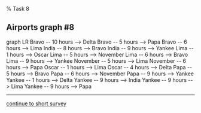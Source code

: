 % Task 8
## Airports graph #8
<div class="mermaid-access">
graph LR
  Bravo -- 10 hours --> Delta
  Bravo -- 5 hours --> Papa
  Bravo -- 6 hours --> Lima
  India -- 8 hours --> Bravo
  India -- 9 hours --> Yankee
  Lima -- 1 hours --> Oscar
  Lima -- 5 hours --> November
  Lima -- 6 hours --> Bravo
  Lima -- 9 hours --> Yankee
  November -- 5 hours --> Lima
  November -- 6 hours --> Papa
  Oscar -- 1 hours --> Lima
  Oscar -- 4 hours --> Delta
  Papa -- 5 hours --> Bravo
  Papa -- 6 hours --> November
  Papa -- 9 hours --> Yankee
  Yankee -- 1 hours --> Delta
  Yankee -- 9 hours --> India
  Yankee -- 9 hours --> Lima
  Yankee -- 9 hours --> Papa
</div>

---

[continue to short survey](./tlx-prompt.html)

<!-- Required scripts for MermaidAccess -->
<script src="https://combinatronics.com/mermaid-js/mermaid/release/8.8.4/dist/mermaid.min.js"></script>
<script src="mermaid-access-elm.js"></script>
<script src="mermaid-access.js"></script>
<script>
mermaidAccess.go(mermaidAccess.viewerMode, mermaidAccess.displayAccessibleOnly)
</script>
    